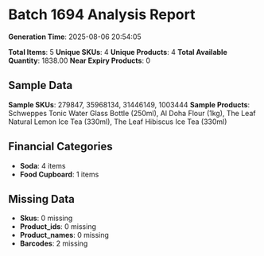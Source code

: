 # Batch 1694 Analysis Report

**Generation Time**: 2025-08-06 20:54:05

**Total Items**: 5
**Unique SKUs**: 4
**Unique Products**: 4
**Total Available Quantity**: 1838.00
**Near Expiry Products**: 0

## Sample Data
**Sample SKUs**: 279847, 35968134, 31446149, 1003444
**Sample Products**: Schweppes Tonic Water Glass Bottle (250ml), Al Doha Flour (1kg), The Leaf Natural Lemon Ice Tea (330ml), The Leaf Hibiscus Ice Tea (330ml)

## Financial Categories
- **Soda**: 4 items
- **Food Cupboard**: 1 items

## Missing Data
- **Skus**: 0 missing
- **Product_ids**: 0 missing
- **Product_names**: 0 missing
- **Barcodes**: 2 missing
